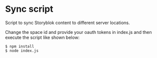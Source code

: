 # Sync script 

Script to sync Storyblok content to different server locations.

Change the space id and provide your oauth tokens in index.js and then execute the script like shown below:

```
$ npm install
$ node index.js
```